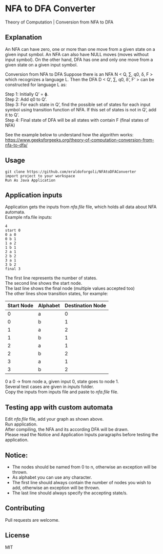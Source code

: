 # NFA to DFA Converter

Theory of Computation | Conversion from NFA to DFA



## Explanation
An NFA can have zero, one or more than one move from a given state on a given input symbol. An NFA can also have NULL moves (moves without input symbol). On the other hand, DFA has one and only one move from a given state on a given input symbol.

Conversion from NFA to DFA
Suppose there is an NFA N < Q, ∑, q0, δ, F > which recognizes a language L. Then the DFA D < Q’, ∑, q0, δ’, F’ > can be constructed for language L as:  

Step 1: Initially Q’ = ɸ.  
Step 2: Add q0 to Q’.  
Step 3: For each state in Q’, find the possible set of states for each input symbol using transition function of NFA. If this set of states is not in Q’, add it to Q’.  
Step 4: Final state of DFA will be all states with contain F (final states of NFA)

See the example below to understand how the algorithm works:  
https://www.geeksforgeeks.org/theory-of-computation-conversion-from-nfa-to-dfa/

## Usage
```
git clone https://github.com/eraldoforgoli/NFAtoDFAConverter  
import project to your workspace  
Run As Java Application  
```

## Application inputs
Application gets the inputs from *nfa.file* file, which holds all data about NFA automata.  
Example nfa.file inputs: 
```
4
start 0 
0 a 0
0 b 1
1 a 2
1 b 1
2 a 1
2 b 2
3 a 1
3 b 2
final 3
```

The first line represents the number of states.  
The second line shows the start node.   
The last line shows the final node (multiple values accepted too)  
The other lines show transition states, for example:

Start Node | Alphabet | Destination Node
------------ | ------------- | -------------
0 | a | 0
0 | b | 1
1 | a | 2
1 | b | 1
2 | a | 1
2 | b | 2
3 | a | 1
3 | b | 2

0 a 0 -> from node a, given input 0, state goes to node 1.  
Several test cases are given in *inputs* folder.  
Copy the inputs from inputs file and paste to *nfa.file* file.

## Testing app with custom automata
Edit *nfa.file* file, add your graph as shown above.  
Run application.    
After compiling, the NFA and its according DFA will be drawn.  
Please read the Notice and Application Inputs paragraphs before testing the application.

## Notice:  
- The nodes should be named from 0 to n, otherwise an exception will be thrown.  
- As alphabet you can use any character.  
- The first line should always contain the number of nodes you wish to add, otherwise an exception will be thrown.  
- The last line should always specify the accepting state/s.  

## Contributing
Pull requests are welcome. 

## License
MIT

